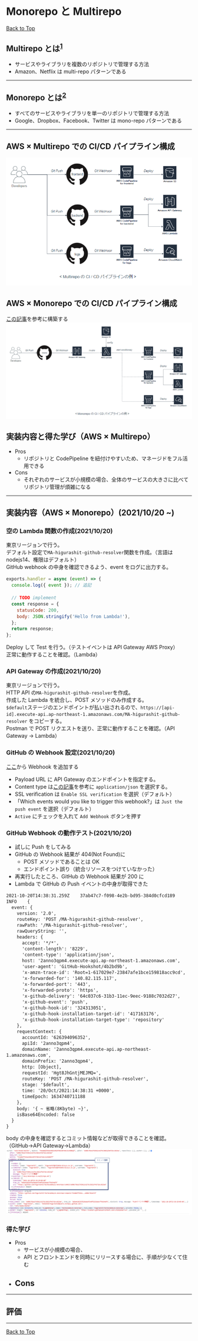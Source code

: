 # Monorepo と Multirepo

[Back to Top](./index.md)

## Multirepo とは<sup>[1]</sup>

- サービスやライブラリを複数のリポジトリで管理する方法
- Amazon、Netflix は multi-repo パターンである

---

## Monorepo とは<sup>[2]</sup>

- すべてのサービスやライブラリを単一のリポジトリで管理する方法
- Google、Dropbox、Facebook、Twitter は mono-repo パターンである

---

## AWS × Multirepo での CI/CD パイプライン構成

![multi-repo](./assets/monorepo-vs-multirepo/multi-repo.png)

## AWS × Monorepo での CI/CD パイプライン構成

[この記事](https://aws.amazon.com/jp/blogs/news/integrate-github-monorepo-with-aws-codepipeline-to-run-project-specific-ci-cd-pipelines/)を参考に構築する  
![mono-repo](./assets/monorepo-vs-multirepo/mono-repo.png)

## 実装内容と得た学び（AWS × Multirepo）

- Pros
  - リポジトリと CodePipeline を紐付けやすいため、マネージドをフル活用できる
- Cons
  - それぞれのサービスが小規模の場合、全体のサービスの大きさに比べてリポジトリ管理が煩雑になる

---

## 実装内容（AWS × Monorepo）(2021/10/20 ~)

### 空の Lambda 関数の作成(2021/10/20)

東京リージョンで行う。  
デフォルト設定で`MA-higurashit-github-resolver`関数を作成。（言語は nodejs14、権限はデフォルト）  
GitHub webhook の中身を確認できるよう、event をログに出力する。

```javascript
exports.handler = async (event) => {
  console.log({ event }); // 追記

  // TODO implement
  const response = {
    statusCode: 200,
    body: JSON.stringify('Hello from Lambda!'),
  };
  return response;
};
```

Deploy して Test を行う。（テストイベントは API Gateway AWS Proxy）  
正常に動作することを確認。（Lambda）

### API Gateway の作成(2021/10/20)

東京リージョンで行う。  
HTTP API の`MA-higurashit-github-resolver`を作成。  
作成した Lambda を統合し、POST メソッドのみ作成する。  
`$default`ステージのエンドポイントが払い出されるので、`https://[api-id].execute-api.ap-northeast-1.amazonaws.com/MA-higurashit-github-resolver` をコピーする。  
Postman で POST リクエストを送り、正常に動作することを確認。（API Gateway → Lambda）

### GitHub の Webhook 設定(2021/10/20)

[ここ](https://github.com/higurashit/techacademy21-monorepo/settings/hooks/new)から Webhook を追加する

- Payload URL に API Gateway のエンドポイントを指定する。
- Content type は[この記事](https://aws.amazon.com/jp/blogs/news/integrate-github-monorepo-with-aws-codepipeline-to-run-project-specific-ci-cd-pipelines/)を参考に `application/json` を選択する。
- SSL verification は `Enable SSL verification` を選択（デフォルト）
- 「Which events would you like to trigger this webhook?」は `Just the push event` を選択（デフォルト）
- `Active` にチェックを入れて `Add Webhook` ボタンを押す

### GitHub Webhook の動作テスト(2021/10/20)

- 試しに Push をしてみる
- GitHub の Webhook 結果が 404(Not Found)に
  - POST メソッドであることは OK
  - エンドポイント誤り（統合リソースをつけていなかった）
- 再実行したところ、GitHub の Webhook 結果が 200 に
- Lambda で GitHub の Push イベントの中身が取得できた

```text
2021-10-20T14:38:31.259Z	37ab47c7-f098-4e2b-bd95-384d0cfcd189	INFO	{
  event: {
    version: '2.0',
    routeKey: 'POST /MA-higurashit-github-resolver',
    rawPath: '/MA-higurashit-github-resolver',
    rawQueryString: '',
    headers: {
      accept: '*/*',
      'content-length': '8229',
      'content-type': 'application/json',
      host: '2anno3qpm4.execute-api.ap-northeast-1.amazonaws.com',
      'user-agent': 'GitHub-Hookshot/4b2bd9b',
      'x-amzn-trace-id': 'Root=1-617029e7-23847afe1bce159818acc9cd',
      'x-forwarded-for': '140.82.115.117',
      'x-forwarded-port': '443',
      'x-forwarded-proto': 'https',
      'x-github-delivery': '64c037c6-31b3-11ec-9eec-9188c7032d27',
      'x-github-event': 'push',
      'x-github-hook-id': '324313051',
      'x-github-hook-installation-target-id': '417163176',
      'x-github-hook-installation-target-type': 'repository'
    },
    requestContext: {
      accountId: '626394096352',
      apiId: '2anno3qpm4',
      domainName: '2anno3qpm4.execute-api.ap-northeast-1.amazonaws.com',
      domainPrefix: '2anno3qpm4',
      http: [Object],
      requestId: 'Hgt8JhGntjMEJMQ=',
      routeKey: 'POST /MA-higurashit-github-resolver',
      stage: '$default',
      time: '20/Oct/2021:14:38:31 +0000',
      timeEpoch: 1634740711188
    },
    body: '{ ~ 省略(8Kbyte) ~}',
    isBase64Encoded: false
  }
}
```

body の中身を確認するとコミット情報などが取得できることを確認。（GitHub→API Gateway→Lambda）
![github-webhook-body](./assets/monorepo-vs-multirepo/github-webhook.png)

### 得た学び

- Pros
  - サービスが小規模の場合、
  - API とフロントエンドを同時にリリースする場合に、手順が少なくて住む
- ## Cons

---

## 評価

---

[1]: https://blog.thundra.io/mono-or-multi-repository-a-dilemma-in-the-serverless-world
[2]: https://blog.thundra.io/mono-or-multi-repository-a-dilemma-in-the-serverless-world

[Back to Top](./index.md)
